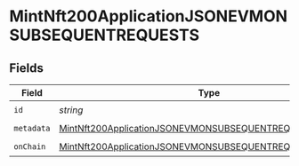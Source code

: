 # MintNft200ApplicationJSONEVMONSUBSEQUENTREQUESTS


## Fields

| Field                                                                                                                                           | Type                                                                                                                                            | Required                                                                                                                                        | Description                                                                                                                                     |
| ----------------------------------------------------------------------------------------------------------------------------------------------- | ----------------------------------------------------------------------------------------------------------------------------------------------- | ----------------------------------------------------------------------------------------------------------------------------------------------- | ----------------------------------------------------------------------------------------------------------------------------------------------- |
| `id`                                                                                                                                            | *string*                                                                                                                                        | :heavy_check_mark:                                                                                                                              | N/A                                                                                                                                             |
| `metadata`                                                                                                                                      | [MintNft200ApplicationJSONEVMONSUBSEQUENTREQUESTSMetadata](../../models/operations/mintnft200applicationjsonevmonsubsequentrequestsmetadata.md) | :heavy_check_mark:                                                                                                                              | N/A                                                                                                                                             |
| `onChain`                                                                                                                                       | [MintNft200ApplicationJSONEVMONSUBSEQUENTREQUESTSONChain](../../models/operations/mintnft200applicationjsonevmonsubsequentrequestsonchain.md)   | :heavy_check_mark:                                                                                                                              | N/A                                                                                                                                             |